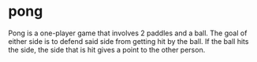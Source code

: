 # pong
Pong is a one-player game that involves 2 paddles and a ball. The goal of either side is to defend said side from getting hit by
the ball. If the ball hits the side, the side that is hit gives a point to the other person.
